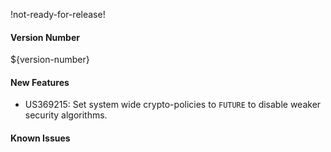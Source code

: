 !not-ready-for-release!

#### Version Number
${version-number}

#### New Features
- US369215: Set system wide crypto-policies to `FUTURE` to disable weaker security algorithms.

#### Known Issues
